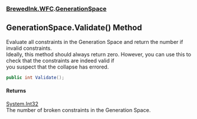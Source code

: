 ### [BrewedInk.WFC](BrewedInk_WFC.md 'BrewedInk.WFC').[GenerationSpace](GenerationSpace.md 'BrewedInk.WFC.GenerationSpace')
## GenerationSpace.Validate() Method
Evaluate all constraints in the Generation Space and return the number if invalid constraints.  
Ideally, this method should always return zero. However, you can use this to check that the constraints are indeed valid if  
you suspect that the collapse has errored.   
```csharp
public int Validate();
```
#### Returns
[System.Int32](https://docs.microsoft.com/en-us/dotnet/api/System.Int32 'System.Int32')  
The number of broken constraints in the Generation Space.
